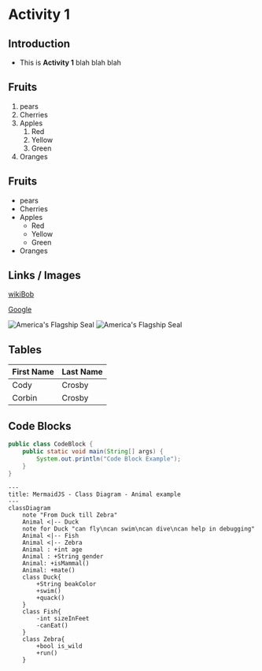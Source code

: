 #  Activity 1

## Introduction 

- This is **Activity 1** blah blah blah 

## Fruits

1. pears
2. Cherries
3. Apples
     1. Red
     2. Yellow
     3. Green
4. Oranges

## Fruits

- pears
- Cherries
- Apples
     - Red
     - Yellow
     - Green
- Oranges

## Links / Images
[wikiBob](https://gitlab.com/bobby.estey/wikibob/-/blob/master/README.md)

[Google](https://google.com)

![America's Flagship Seal](https://gitlab.com/bobby.estey/wikibob/-/raw/master/docs/icons/cv64AmericasFlagShip100x100.png)
![America's Flagship Seal](https://gitlab.com/bobby.estey/wikibob/-/raw/master/docs/icons/cv64AmericasFlagShip100x100.png "America's Flag Ship")

## Tables
|First Name|Last Name|
|--|--|
|Cody|Crosby|
|Corbin|Crosby|


## Code Blocks
```java
public class CodeBlock {
    public static void main(String[] args) {
        System.out.println("Code Block Example");
    }
}
```

```mermaid
---
title: MermaidJS - Class Diagram - Animal example
---
classDiagram
    note "From Duck till Zebra"
    Animal <|-- Duck
    note for Duck "can fly\ncan swim\ncan dive\ncan help in debugging"
    Animal <|-- Fish
    Animal <|-- Zebra
    Animal : +int age
    Animal : +String gender
    Animal: +isMammal()
    Animal: +mate()
    class Duck{
        +String beakColor
        +swim()
        +quack()
    }
    class Fish{
        -int sizeInFeet
        -canEat()
    }
    class Zebra{
        +bool is_wild
        +run()
    }
```
